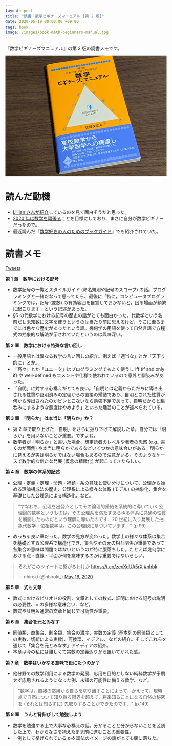 ```yaml
---
layout: post
title: "読書｜数学ビギナーズマニュアル [第 2 版]"
date: 2020-05-19 00:00:00 +09:00
tags: book
image: /images/book-math-beginners-manual.jpg
---
```


『数学ビギナーズマニュアル』の第 2 版の読書メモです。

![表紙](/images/book-math-beginners-manual.jpg)

# 読んだ動機

- [Lillian さんが紹介](https://twitter.com/Lily0727K/status/1237978827940216832)しているのを見て面白そうだと思った。
- [2020 年は数学を頑張る](/2020/01/14/study-math)ことを目標にしており、まさに自分が数学ビギナーだったので。
- 最近読んだ『[数学好きの人のためのブックガイド](/2020/05/04/book-book-guide-for-math-lovers)』でも紹介されていた。

# 読書メモ

[Tweets](https://twitter.com/nhiroki_/status/1259465229815050240)

**第 1 章　数学における記号**

- 数学記号の一覧とスタイルガイド (命名規則や記号のスコープ) の話。プログラミングと一緒だなって思ってたら、最後に「特に，コンピュータプログラミングでは，記号 (変数) の有効範囲を自覚しておかないと，困る場面が頻繁に起こります」という記述があった。
- §6 の代数学における記号の歴史の話がとても面白かった。代数学という名前だし未知数に文字を使うというのは当たり前に思えるけど、そこに至るまでには色々な歴史があったという話。幾何学の用語を使って自然言語で方程式の抽象的な解法が示されていたというのは興味深い。

**第 2 章　数学における特殊な言い回し**

- 一般用語とは異なる数学の言い回しの紹介。例えば「適当な」とか「天下り的に」とか。
- 「高々」とか「ユニーク」はプログラミングでもよく使うし iff (if and only if) や well-defined もコメントや仕様で使われているので意外と馴染みがあった。
- 「自明」に対する心構えがとても良い。「自明とは定義からただちに導き出される性質や証明済みの定理からの直接の帰結であり、自明とされた性質が何から導出されたのかピンとこないなら勉強不足であって、自明だからと鵜呑みにするような態度はやめよう」といった趣旨のことが述べられている。

**第 3 章　「明らか」は本当に「明らか」か？**

- 第 2 章で取り上げた「自明」をさらに掘り下げて解説した章。自分では「明らか」を用いないことが重要。ですよね。
- 数学者が「明らか」と書いた場合、想定読者のレベルや著者の思惑 (e.g., 書くのが面倒) や本当に明らかであるなどいくつかの意味合いがある。明らかに見えるが実は明らかではない場合もあるので注意がいる。そのようなケースで数学的な新たな発展 (概念の精緻化) が起こってきたらしい。

**第 4 章　数学の体系的記述**

- 公理・定義・定理・命題・補題・系の意味と使い分けについて、公理から始める理論構成法の歴史、公理系による様々な体系 (モデル) の抽象化、集合を基礎とした公理系による構造化、など。

> "すなわち，公理を出発点としてその論理的帰結を系統的に導いていく公理論的数学というものは，その公理系を満たすあらゆる体系に共通の性質を展開したものだという理解に導いたのです．20 世紀に入り発展した抽象代数学・位相数学は，この公理観に基づいています．" (p.99) 

- めっちゃ良い章だった。数学の見方が変わった。数学上の様々な体系は集合を基礎とする公理系で構造化でき、集合やその元の相互関係が重要であって各集合の意味は問題ではないというのが特に腹落ちした。たとえば幾何学における点・直線・平面が何を意味するのかは重要ではないらしい。

<blockquote class="twitter-tweet" data-conversation="none"><p lang="ja" dir="ltr">それがこのツイートに繋がるわけか <a href="https://t.co/zexXdUA5rX">https://t.co/zexXdUA5rX</a> <a href="https://twitter.com/hashtag/nhbk?src=hash&amp;ref_src=twsrc%5Etfw">#nhbk</a></p>&mdash; nhiroki (@nhiroki_) <a href="https://twitter.com/nhiroki_/status/1261802343852433408?ref_src=twsrc%5Etfw">May 16, 2020</a></blockquote> <script async src="https://platform.twitter.com/widgets.js" charset="utf-8"></script>

**第 5 章　式も文章**

- 数式におけるピリオドの役割、文章としての数式、証明における記号の説明の必要性、= の多様な意味合い、など。
- 数式や証明も通常の文章と同じで可読性が重要。

**第 6 章　集合を元とみなす**

- 同値類、商集合、剰余類、集合の濃度、実数の定義 (基本列の同値類としての実数、切断による実数)、可換環、イデアル、などの紹介。そしてこれらを通じて「集合を元とみなす」アイディアの紹介。
- 本章は今の私には難しくて実数の定義辺りから置いてかれた感。

**第 7 章　数学はいかなる意味で役にたつのか？**

- 他分野での数学利用による数学の発展、応用を目的としない純粋数学が予期せず応用されるようになった例、未知の可能性に備える数学、など。

> "数学は，直接の応用から自らを切り離すことによって，かえって，現時点で自然について知り得る限界を超えて，将来知ることになる自然の秘密を (それとは知らずに) 先取りすることができたのです．" (p.149) 

**第 8 章　うんと背伸びして勉強しよう**

- 数学を勉強する上で大事な心構えの話。分かることと分からないことを区別した上で、わからなさを抱えたまま前に進むことの重要性。
- 一例として挙げられている ε-δ 論法のイメージの話がとても腹に落ちた。